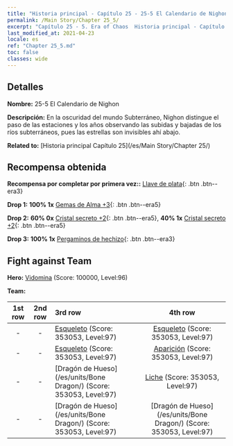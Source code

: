 ```yaml
---
title: "Historia principal - Capítulo 25 - 25-5 El Calendario de Nighon"
permalink: /Main Story/Chapter 25_5/
excerpt: "Capítulo 25 - 5. Era of Chaos  Historia principal - Capítulo 25_5. 25-5 El Calendario de Nighon"
last_modified_at: 2021-04-23
locale: es
ref: "Chapter 25_5.md"
toc: false
classes: wide
---
```


## Detalles

 **Nombre:** 25-5 El Calendario de Nighon

 **Descripción:** En la oscuridad del mundo Subterráneo, Nighon distingue el paso de las estaciones y los años observando las subidas y bajadas de los ríos subterráneos, pues las estrellas son invisibles ahí abajo.

 **Related to:** [Historia principal Capítulo 25](/es/Main Story/Chapter 25/)

## Recompensa obtenida

 **Recompensa por completar por primera vez::** [Llave de plata](/ItemsES/con_693/){: .btn .btn--era3}

 **Drop 1:** **100% 1x** [Gemas de Alma +3](/ItemsES/mat_86/){: .btn .btn--era5}

 **Drop 2:** **60% 0x** [Cristal secreto +2](/ItemsES/mat_80/){: .btn .btn--era5}, **40% 1x** [Cristal secreto +2](/ItemsES/mat_80/){: .btn .btn--era5}

 **Drop 3:** **100% 1x** [Pergaminos de hechizo](/ItemsES/con_694/){: .btn .btn--era3}


## Fight against Team
 **Hero:** [Vidomina](/es/heroes/Vidomina/) (Score: 100000, Level:96)

 **Team:**


  | 1st row | 2nd row | 3rd row | 4th row |
  |:----:|:----:|:----|:----:|
  | - | - | [Esqueleto](/es/units/Skeleton/) (Score: 353053, Level:97)  | [Esqueleto](/es/units/Skeleton/) (Score: 353053, Level:97)  |
  | - | - | [Esqueleto](/es/units/Skeleton/) (Score: 353053, Level:97)  | [Aparición](/es/units/Wight/) (Score: 353053, Level:97)  |
  | - | - | [Dragón de Hueso](/es/units/Bone Dragon/) (Score: 353053, Level:97)  | [Liche](/es/units/Lich/) (Score: 353053, Level:97)  |
  | - | - | [Dragón de Hueso](/es/units/Bone Dragon/) (Score: 353053, Level:97)  | [Dragón de Hueso](/es/units/Bone Dragon/) (Score: 353053, Level:97)  |


